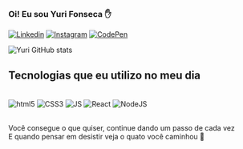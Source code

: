 
### Oi! Eu sou Yuri Fonseca ✋

[![Linkedin](https://img.shields.io/badge/LinkedIn-0077B5?style=for-the-badge&logo=linkedin&logoColor=white)](https://www.linkedin.com/in/yuri-fonseca2/)
[![Instagram](https://img.shields.io/badge/Instagram-E4405F?style=for-the-badge&logo=instagram&logoColor=white)](https://www.instagram.com/yuuri_fonseca/)
[![CodePen](https://img.shields.io/badge/Codepen-000000?style=for-the-badge&logo=codepen&logoColor=white)](https://codepen.io/yurifonseca)


![Yuri GitHub stats](https://github-readme-stats.vercel.app/api?username=YuriFonseca&show_icons=true&theme=tokyonight)


## Tecnologias que eu utilizo no meu dia

<div style="display: inline_block"><br/>
    <img align="center" alt="html5" src="https://img.shields.io/badge/HTML5-E34F26?style=for-the-badge&logo=html5&logoColor=white">
    <img align="center" alt="CSS3" src="https://img.shields.io/badge/CSS3-1572B6?style=for-the-badge&logo=css3&logoColor=white">
    <img align="center" alt="JS" src="https://img.shields.io/badge/JavaScript-F7DF1E?style=for-the-badge&logo=javascript&logoColor=black">
    <img align="center" alt="React" src="https://img.shields.io/badge/React-20232A?style=for-the-badge&logo=react&logoColor=61DAFB">
    <img align="center" alt="NodeJS" src="https://img.shields.io/badge/Node.js-43853D?style=for-the-badge&logo=node.js&logoColor=white">
</div><br>

Você consegue o que quiser, continue dando um passo de cada vez <br>
E quando pensar em desistir veja o quato você caminhou 💭
